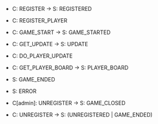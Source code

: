 * C: REGISTER -> S: REGISTERED

* C: REGISTER_PLAYER
* C: GAME_START -> S: GAME_STARTED
* C: GET_UPDATE -> S: UPDATE
* C: DO_PLAYER_UPDATE
* C: GET_PLAYER_BOARD -> S: PLAYER_BOARD
* S: GAME_ENDED
* S: ERROR
* C[admin]: UNREGISTER -> S: GAME_CLOSED

* C: UNREGISTER -> S: (UNREGISTERED | GAME_ENDED)
